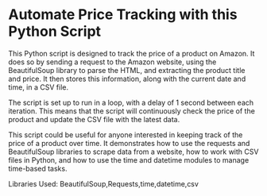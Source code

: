 # Automate Price Tracking with this Python Script
This Python script is designed to track the price of a product on Amazon. It does so by sending a request to the Amazon website, using the BeautifulSoup library to parse the HTML, and extracting the product title and price. It then stores this information, along with the current date and time, in a CSV file.

The script is set up to run in a loop, with a delay of 1 second between each iteration. This means that the script will continuously check the price of the product and update the CSV file with the latest data.

This script could be useful for anyone interested in keeping track of the price of a product over time. It demonstrates how to use the requests and BeautifulSoup libraries to scrape data from a website, how to work with CSV files in Python, and how to use the time and datetime modules to manage time-based tasks.

Libraries Used:
BeautifulSoup,Requests,time,datetime,csv
